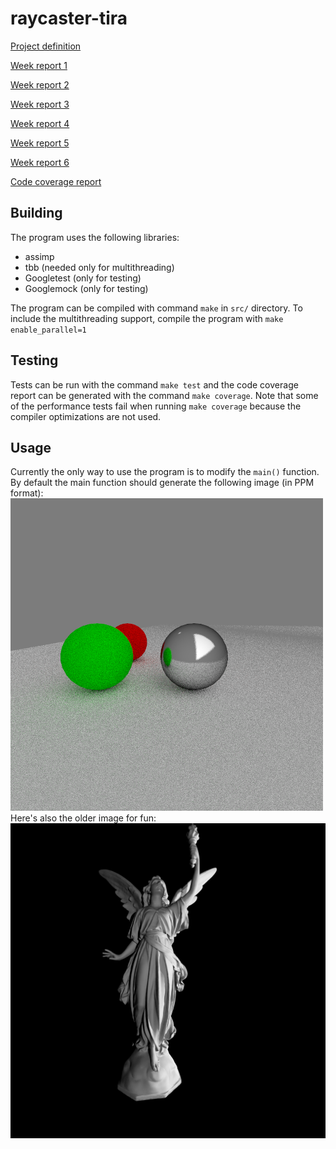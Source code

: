 # raycaster-tira

[Project definition](https://github.com/kluopaja/raycaster-tira/blob/master/doc/project_specification.md)

[Week report 1](https://github.com/kluopaja/raycaster-tira/blob/master/doc/week_reports/week1.md)

[Week report 2](https://github.com/kluopaja/raycaster-tira/blob/master/doc/week_reports/week2.md)

[Week report 3](https://github.com/kluopaja/raycaster-tira/blob/master/doc/week_reports/week3.md)

[Week report 4](https://github.com/kluopaja/raycaster-tira/blob/master/doc/week_reports/week4.md)

[Week report 5](https://github.com/kluopaja/raycaster-tira/blob/master/doc/week_reports/week5.md)

[Week report 6](https://github.com/kluopaja/raycaster-tira/blob/master/doc/week_reports/week6.md)

[Code coverage report](https://kluopaja.github.io/raycaster-tira/doc/coverage/coverage.html)

## Building

The program uses the following libraries:
* assimp
* tbb (needed only for multithreading)
* Googletest (only for testing)
* Googlemock (only for testing)

The program can be compiled with command `make` in `src/` directory.
To include the multithreading support, compile the program with
`make enable_parallel=1`

## Testing

Tests can be run with the command `make test` and the code coverage report
can be generated with the command `make coverage`. Note that some of
the performance tests fail when running `make coverage` because the
compiler optimizations are not used.

## Usage

Currently the only way to use the program is to modify the `main()` function.
By default the main function should generate the following image (in PPM format):
![Main sample](img/scene.png)
Here's also the older image for fun:
![Sample image](https://github.com/kluopaja/raycaster-tira/blob/master/img/lucy1.png)
